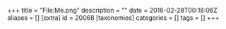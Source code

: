 +++
title = "File:Me.png"
description = ""
date = 2016-02-28T00:18:06Z
aliases = []
[extra]
id = 20068
[taxonomies]
categories = []
tags = []
+++


